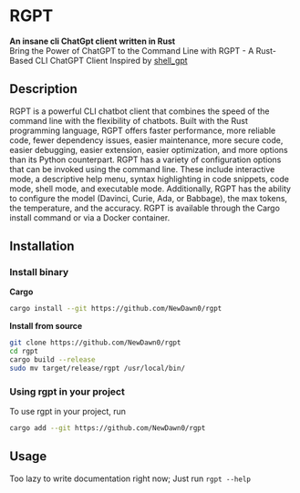 # RGPT
**An insane cli ChatGpt client written in Rust**</br>
Bring the Power of ChatGPT to the Command Line with RGPT - A Rust-Based CLI ChatGPT Client
Inspired by [shell_gpt](https://github.com/TheR1D/shell_gpt)

## Description
RGPT is a powerful CLI chatbot client that combines the speed of the command line with the flexibility of chatbots.
Built with the Rust programming language, RGPT offers faster performance, more reliable code, fewer dependency issues, easier maintenance, more secure code,
easier debugging, easier extension, easier optimization, and more options than its Python counterpart.
RGPT has a variety of configuration options that can be invoked using the command line.
These include interactive mode, a descriptive help menu, syntax highlighting in code snippets,
code mode, shell mode, and executable mode. Additionally, RGPT has the ability to configure the model (Davinci, Curie, Ada, or Babbage),
the max tokens, the temperature, and the accuracy. RGPT is available through the Cargo install command or via a Docker container.

## Installation
### Install binary
**Cargo**
```bash
cargo install --git https://github.com/NewDawn0/rgpt
```
**Install from source**
```bash
git clone https://github.com/NewDawn0/rgpt
cd rgpt
cargo build --release
sudo mv target/release/rgpt /usr/local/bin/
```
### Using rgpt in your project
To use rgpt in your project, run
```bash
cargo add --git https://github.com/NewDawn0/rgpt
```

## Usage
Too lazy to write documentation right now; Just run `rgpt --help`
